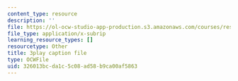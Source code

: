 ```yaml
---
content_type: resource
description: ''
file: https://ol-ocw-studio-app-production.s3.amazonaws.com/courses/res-18-005-highlights-of-calculus-spring-2010/326013bcda1c5c08ad58b9ca00af5863_cRsptYEK1G4.vtt
file_type: application/x-subrip
learning_resource_types: []
resourcetype: Other
title: 3play caption file
type: OCWFile
uid: 326013bc-da1c-5c08-ad58-b9ca00af5863
---
```

